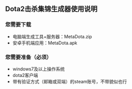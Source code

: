 ## Dota2击杀集锦生成器使用说明
### 您需要下载
- 电脑端生成工具+服务器：MetaDota.zip
- 安卓手机端应用：MetaDota.apk
### 您需要准备（必须）
- windows7及以上操作系统
- dota2客户端
- 带有验证方式（邮箱或双端）的steam账号，不带貌似也行

